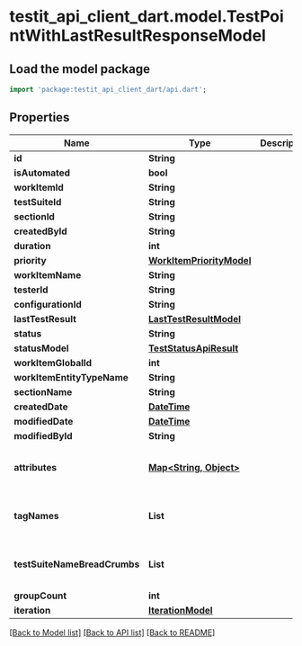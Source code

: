 # testit_api_client_dart.model.TestPointWithLastResultResponseModel

## Load the model package
```dart
import 'package:testit_api_client_dart/api.dart';
```

## Properties
Name | Type | Description | Notes
------------ | ------------- | ------------- | -------------
**id** | **String** |  | 
**isAutomated** | **bool** |  | 
**workItemId** | **String** |  | 
**testSuiteId** | **String** |  | 
**sectionId** | **String** |  | 
**createdById** | **String** |  | 
**duration** | **int** |  | 
**priority** | [**WorkItemPriorityModel**](WorkItemPriorityModel.md) |  | 
**workItemName** | **String** |  | [optional] 
**testerId** | **String** |  | [optional] 
**configurationId** | **String** |  | [optional] 
**lastTestResult** | [**LastTestResultModel**](LastTestResultModel.md) |  | [optional] 
**status** | **String** |  | [optional] 
**statusModel** | [**TestStatusApiResult**](TestStatusApiResult.md) |  | [optional] 
**workItemGlobalId** | **int** |  | [optional] 
**workItemEntityTypeName** | **String** |  | [optional] 
**sectionName** | **String** |  | [optional] 
**createdDate** | [**DateTime**](DateTime.md) |  | [optional] 
**modifiedDate** | [**DateTime**](DateTime.md) |  | [optional] 
**modifiedById** | **String** |  | [optional] 
**attributes** | [**Map<String, Object>**](Object.md) |  | [optional] [default to const {}]
**tagNames** | **List<String>** |  | [optional] [default to const []]
**testSuiteNameBreadCrumbs** | **List<String>** |  | [optional] [default to const []]
**groupCount** | **int** |  | [optional] 
**iteration** | [**IterationModel**](IterationModel.md) |  | [optional] 

[[Back to Model list]](../README.md#documentation-for-models) [[Back to API list]](../README.md#documentation-for-api-endpoints) [[Back to README]](../README.md)


